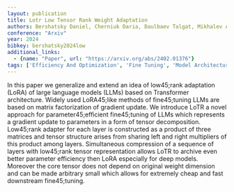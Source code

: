 ```yaml
---
layout: publication
title: Lotr Low Tensor Rank Weight Adaptation
authors: Bershatsky Daniel, Cherniuk Daria, Daulbaev Talgat, Mikhalev Aleksandr, Oseledets Ivan
conference: "Arxiv"
year: 2024
bibkey: bershatsky2024low
additional_links:
  - {name: "Paper", url: "https://arxiv.org/abs/2402.01376"}
tags: ['Efficiency And Optimization', 'Fine Tuning', 'Model Architecture', 'Pretraining Methods', 'Transformer']
---
```

In this paper we generalize and extend an idea of low45;rank adaptation (LoRA) of large language models (LLMs) based on Transformer architecture. Widely used LoRA45;like methods of fine45;tuning LLMs are based on matrix factorization of gradient update. We introduce LoTR a novel approach for parameter45;efficient fine45;tuning of LLMs which represents a gradient update to parameters in a form of tensor decomposition. Low45;rank adapter for each layer is constructed as a product of three matrices and tensor structure arises from sharing left and right multipliers of this product among layers. Simultaneous compression of a sequence of layers with low45;rank tensor representation allows LoTR to archive even better parameter efficiency then LoRA especially for deep models. Moreover the core tensor does not depend on original weight dimension and can be made arbitrary small which allows for extremely cheap and fast downstream fine45;tuning.
